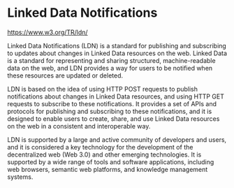 # Linked Data Notifications

https://www.w3.org/TR/ldn/

Linked Data Notifications (LDN) is a standard for publishing and subscribing to updates about changes in Linked Data resources on the web. Linked Data is a standard for representing and sharing structured, machine-readable data on the web, and LDN provides a way for users to be notified when these resources are updated or deleted.

LDN is based on the idea of using HTTP POST requests to publish notifications about changes in Linked Data resources, and using HTTP GET requests to subscribe to these notifications. It provides a set of APIs and protocols for publishing and subscribing to these notifications, and it is designed to enable users to create, share, and use Linked Data resources on the web in a consistent and interoperable way.

LDN is supported by a large and active community of developers and users, and it is considered a key technology for the development of the decentralized web (Web 3.0) and other emerging technologies. It is supported by a wide range of tools and software applications, including web browsers, semantic web platforms, and knowledge management systems.